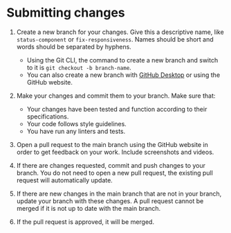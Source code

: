 # Submitting changes

1. Create a new branch for your changes. Give this a descriptive name, like `status-component` or `fix-responsiveness`. Names should be short and words should be separated by hyphens.

    - Using the Git CLI, the command to create a new branch and switch to it is `git checkout -b branch-name`.
    - You can also create a new branch with [GitHub Desktop](https://desktop.github.com/) or using the GitHub website.

2. Make your changes and commit them to your branch. Make sure that:

    - Your changes have been tested and function according to their specifications.
    - Your code follows style guidelines.
    - You have run any linters and tests.

3. Open a pull request to the main branch using the GitHub website in order to get feedback on your work. Include screenshots and videos.

4. If there are changes requested, commit and push changes to your branch. You do not need to open a new pull request, the existing pull request will automatically update.

5. If there are new changes in the main branch that are not in your branch, update your branch with these changes. A pull request cannot be merged if it is not up to date with the main branch.

6. If the pull request is approved, it will be merged.
